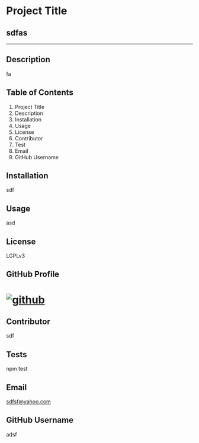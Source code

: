 
             
# Project Title 

  ## sdfas
   ____
## Description 
    
  fa

## Table of Contents

  1. Project Title
  2. Description
  3. Installation
  4. Usage
  5. License
  6. Contributor
  7. Test
  8. Email
  9. GitHub Username

## Installation 
  
  sdf 

## Usage
  
  asd

## License
    
  LGPLv3

## GitHub Profile 

  # [![github](https://img.shields.io/badge/Github-Profile-profile.svg)](https://github.com/vlad916) 

## Contributor

  sdf

## Tests
  
  npm test

## Email

  sdfsf@yahoo.com

## GitHub Username

  adsf

